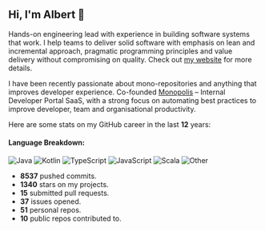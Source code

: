 ## Hi, I'm Albert 🙂 

Hands-on engineering lead with experience in building software systems that work. I help teams to deliver solid software with emphasis on lean and incremental approach, pragmatic programming principles and value delivery without compromising on quality. Check out [my website](https://www.albertlatacz.com) for more details.

I have been recently passionate about mono-repositories and anything that improves developer experience. Co-founded [Monopolis](https://monopolis.cloud) – Internal Developer Portal SaaS, with a strong focus on automating best practices to improve developer, team and organisational productivity. 


Here are some stats on my GitHub career in the last **12** years:

#### Language Breakdown:

![Java](https://img.shields.io/static/v1?style=flat-square&label=%E2%A0%80&color=555&labelColor=%23b07219&message=Java%EF%B8%B184.3%25)
![Kotlin](https://img.shields.io/static/v1?style=flat-square&label=%E2%A0%80&color=555&labelColor=%23A97BFF&message=Kotlin%EF%B8%B17.6%25)
![TypeScript](https://img.shields.io/static/v1?style=flat-square&label=%E2%A0%80&color=555&labelColor=%233178c6&message=TypeScript%EF%B8%B12.4%25)
![JavaScript](https://img.shields.io/static/v1?style=flat-square&label=%E2%A0%80&color=555&labelColor=%23f1e05a&message=JavaScript%EF%B8%B12.3%25)
![Scala](https://img.shields.io/static/v1?style=flat-square&label=%E2%A0%80&color=555&labelColor=%23c22d40&message=Scala%EF%B8%B10.7%25)
![Other](https://img.shields.io/static/v1?style=flat-square&label=%E2%A0%80&color=555&labelColor=%23ededed&message=Other%EF%B8%B12.4%25)

- **8537** pushed commits.
- **1340** stars on my projects.
- **15** submitted pull requests.
- **37** issues opened.
- **51** personal repos.
- **10** public repos contributed to.
